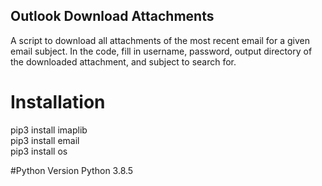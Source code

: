 ## Outlook Download Attachments
A script to download all attachments of the most recent email for a given email subject. In the code, fill in username, password, output directory of the downloaded attachment, and subject to search for.

# Installation
pip3 install imaplib <br />
pip3 install email <br />
pip3 install os <br />

#Python Version
Python 3.8.5
